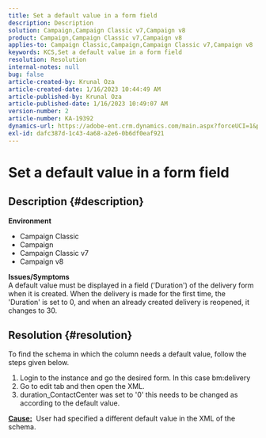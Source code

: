 ```yaml
---
title: Set a default value in a form field
description: Description
solution: Campaign,Campaign Classic v7,Campaign v8
product: Campaign,Campaign Classic v7,Campaign v8
applies-to: Campaign Classic,Campaign,Campaign Classic v7,Campaign v8
keywords: KCS,Set a default value in a form field
resolution: Resolution
internal-notes: null
bug: false
article-created-by: Krunal Oza
article-created-date: 1/16/2023 10:44:49 AM
article-published-by: Krunal Oza
article-published-date: 1/16/2023 10:49:07 AM
version-number: 2
article-number: KA-19392
dynamics-url: https://adobe-ent.crm.dynamics.com/main.aspx?forceUCI=1&pagetype=entityrecord&etn=knowledgearticle&id=51a035cc-8a95-ed11-aad1-6045bd006793
exl-id: dafc387d-1c43-4a68-a2e6-0b6df0eaf921
---
```

# Set a default value in a form field

## Description {#description}

<b>Environment</b>
- Campaign Classic
- Campaign
- Campaign Classic v7
- Campaign v8



<b>Issues/Symptoms</b><br>A default value must be displayed in a field ('Duration') of the delivery form when it is created. When the delivery is made for the first time, the 'Duration' is set to 0, and when an already created delivery is reopened, it changes to 30.

## Resolution {#resolution}


To find the schema in which the column needs a default value, follow the steps given below.

1. Login to the instance and go the desired form. In this case bm:delivery
2. Go to edit tab and then open the XML.
3. duration_ContactCenter was set to '0' this needs to be changed as according to the default value.




<b><u>Cause:</u></b>  User had specified a different default value in the XML of the schema.
